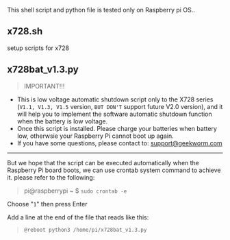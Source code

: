 This shell script and python file is tested only on Raspberry pi OS..
## x728.sh
setup scripts for x728

## x728bat_v1.3.py
 >IMPORTANT!!!
 
* This is low voltage automatic shutdown script only to the X728 series (`V1.1, V1.3, V1.5` version, `BUT DON'T` support future V2.0 version), and it will help you to implement the software automatic shutdown function when the battery is low voltage.
* Once this script is installed. Please charge your batteries when battery low, otherwsie your Raspberry Pi cannot boot up again.
* If you have some questions, please contact to: support@geekworm.com
---
But we hope that the script can be executed automatically when the Raspberry Pi board boots, we can use crontab system command to achieve it. please refer to the following:

>pi@raspberrypi ~ $  `sudo crontab -e` 
 
 Choose "`1`" then press Enter

 Add a line at the end of the file that reads like this:
 
>`@reboot python3 /home/pi/x728bat_v1.3.py`
  

